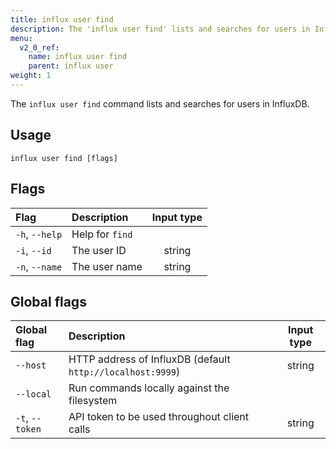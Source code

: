 ```yaml
---
title: influx user find
description: The 'influx user find' lists and searches for users in InfluxDB.
menu:
  v2_0_ref:
    name: influx user find
    parent: influx user
weight: 1
---
```


The `influx user find` command lists and searches for users in InfluxDB.

## Usage
```
influx user find [flags]
```

## Flags
| Flag           | Description     | Input type  |
|:----           |:-----------     |:----------: |
| `-h`, `--help` | Help for `find` |             |
| `-i`, `--id`   | The user ID     | string      |
| `-n`, `--name` | The user name   | string      |

## Global flags
| Global flag     | Description                                                | Input type |
|:-----------     |:-----------                                                |:----------:|
| `--host`        | HTTP address of InfluxDB (default `http://localhost:9999`) | string     |
| `--local`       | Run commands locally against the filesystem                |            |
| `-t`, `--token` | API token to be used throughout client calls               | string     |
